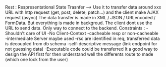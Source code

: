 Rest : Respresentational State Trasnfer
--> Use it to transfer data around
xxx URL with http request (get, post, delete, patch...)
and the client make AJAX request (async)
The data transfer is made in XML / JSON / URLencoded / FormData.
But everything is made in backgroud. The client dont use the URL to send data.
Only way to connect to the backend.
Constraints :
-Shouldn't care of UI
-No Client-Context
-cacheable resp or non-cacheable
-intermediate Server maybe used
-rsc are identified in req, transferred data is decoupled from db schema
-self-descriptive message (link endpoint for not guessing data)
-Executable code could be transferred
It a good way to design the API first for then understand well the differents route to made (which one lock from the user)

